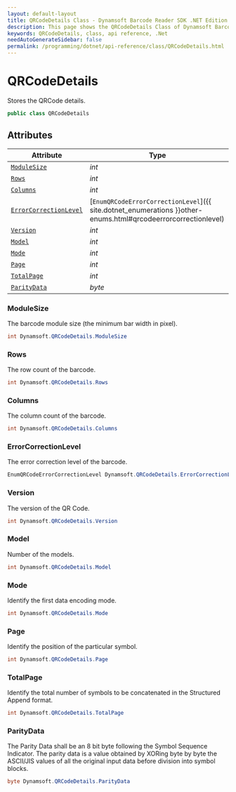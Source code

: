```yaml
---
layout: default-layout
title: QRCodeDetails Class - Dynamsoft Barcode Reader SDK .NET Edition API Reference
description: This page shows the QRCodeDetails Class of Dynamsoft Barcode Reader SDK .NET Edition.
keywords: QRCodeDetails, class, api reference, .Net
needAutoGenerateSidebar: false
permalink: /programming/dotnet/api-reference/class/QRCodeDetails.html
---
```



# QRCodeDetails
Stores the QRCode details.  


```csharp
public class QRCodeDetails
```  

## Attributes
  
| Attribute | Type |
|---------- | ---- |
| [`ModuleSize`](#modulesize) | *int* |
| [`Rows`](#rows) | *int* |
| [`Columns`](#columns) | *int* |
| [`ErrorCorrectionLevel`](#errorcorrectionlevel) | [`EnumQRCodeErrorCorrectionLevel`]({{ site.dotnet_enumerations }}other-enums.html#qrcodeerrorcorrectionlevel) |
| [`Version`](#version) | *int* |
| [`Model`](#model) | *int* |
| [`Mode`](#mode) | *int* |
| [`Page`](#page) | *int* |
| [`TotalPage`](#totalpage) | *int* |
| [`ParityData`](#paritydata) | *byte* |


### ModuleSize
The barcode module size (the minimum bar width in pixel).  

```csharp
int Dynamsoft.QRCodeDetails.ModuleSize
```

### Rows
The row count of the barcode.  

```csharp
int Dynamsoft.QRCodeDetails.Rows
```

### Columns
The column count of the barcode. 

```csharp
int Dynamsoft.QRCodeDetails.Columns
```

### ErrorCorrectionLevel
The error correction level of the barcode.  

```csharp
EnumQRCodeErrorCorrectionLevel Dynamsoft.QRCodeDetails.ErrorCorrectionLevel
```

### Version
The version of the QR Code.

```csharp
int Dynamsoft.QRCodeDetails.Version
```

### Model
Number of the models.

```csharp
int Dynamsoft.QRCodeDetails.Model
```

### Mode

Identify the first data encoding mode.

```csharp
int Dynamsoft.QRCodeDetails.Mode
```

### Page

Identify the position of the particular symbol.

```csharp
int Dynamsoft.QRCodeDetails.Page
```

### TotalPage

Identify the total number of symbols to be concatenated in the Structured Append format.

```csharp
int Dynamsoft.QRCodeDetails.TotalPage
```

### ParityData

The Parity Data shall be an 8 bit byte following the Symbol Sequence Indicator. The parity data is a value obtained by XORing byte by byte the ASCII/JIS values of all the original input data before division into symbol blocks.

```csharp
byte Dynamsoft.QRCodeDetails.ParityData
```
